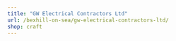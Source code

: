 ```yaml
---
title: "GW Electrical Contractors Ltd"
url: /bexhill-on-sea/gw-electrical-contractors-ltd/
shop: craft
---
```

